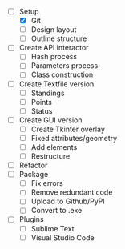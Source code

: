 - [ ] Setup
    + [x] Git
    + [ ] Design layout
    + [ ] Outline structure
- [ ] Create API interactor
    + [ ] Hash process
    + [ ] Parameters process
    + [ ] Class construction
- [ ] Create Textfile version
    + [ ] Standings
    + [ ] Points
    + [ ] Status
- [ ] Create GUI version
    + [ ] Create Tkinter overlay
    + [ ] Fixed attributes/geometry
    + [ ] Add elements
    + [ ] Restructure
- [ ] Refactor
- [ ] Package
    + [ ] Fix errors
    + [ ] Remove redundant code
    + [ ] Upload to Github/PyPI
    + [ ] Convert to .exe
- [ ] Plugins
    + [ ] Sublime Text
    + [ ] Visual Studio Code